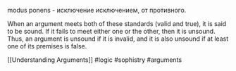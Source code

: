 modus ponens - исключение исключением, от противного.

When an argument meets both of these standards (valid and true), it is said to be sound. If it fails to meet either one or the other, then it is unsound. Thus, an argument is unsound if it is invalid, and it is also unsound if at least one of its premises is false.

[[Understanding Arguments]]
#logic #sophistry #arguments 